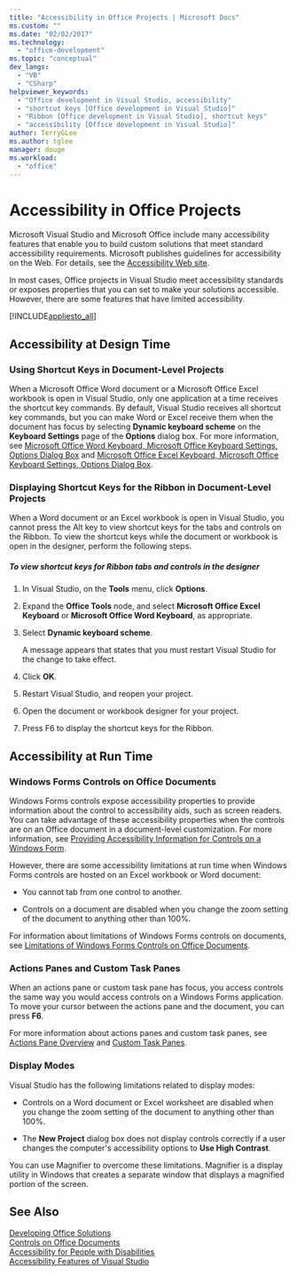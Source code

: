 ```yaml
---
title: "Accessibility in Office Projects | Microsoft Docs"
ms.custom: ""
ms.date: "02/02/2017"
ms.technology:
  - "office-development"
ms.topic: "conceptual"
dev_langs:
  - "VB"
  - "CSharp"
helpviewer_keywords:
  - "Office development in Visual Studio, accessibility"
  - "shortcut keys [Office development in Visual Studio]"
  - "Ribbon [Office development in Visual Studio], shortcut keys"
  - "accessibility [Office development in Visual Studio]"
author: TerryGLee
ms.author: tglee
manager: douge
ms.workload:
  - "office"
---
```

# Accessibility in Office Projects
  Microsoft Visual Studio and Microsoft Office include many accessibility features that enable you to build custom solutions that meet standard accessibility requirements. Microsoft publishes guidelines for accessibility on the Web. For details, see the [Accessibility Web site](http://go.microsoft.com/fwlink/?LinkID=37113).  

 In most cases, Office projects in Visual Studio meet accessibility standards or exposes properties that you can set to make your solutions accessible. However, there are some features that have limited accessibility.  

 [!INCLUDE[appliesto_all](../vsto/includes/appliesto-all-md.md)]  

## Accessibility at Design Time  

### Using Shortcut Keys in Document-Level Projects  
 When a Microsoft Office Word document or a Microsoft Office Excel workbook is open in Visual Studio, only one application at a time receives the shortcut key commands. By default, Visual Studio receives all shortcut key commands, but you can make Word or Excel receive them when the document has focus by selecting **Dynamic keyboard scheme** on the **Keyboard Settings** page of the **Options** dialog box. For more information, see [Microsoft Office Word Keyboard, Microsoft Office Keyboard Settings, Options Dialog Box](../vsto/microsoft-office-word-keyboard-microsoft-office-keyboard-settings-options-dialog-box.md) and [Microsoft Office Excel Keyboard, Microsoft Office Keyboard Settings, Options Dialog Box](../vsto/microsoft-office-excel-keyboard-microsoft-office-keyboard-settings-options-dialog-box.md).  

### Displaying Shortcut Keys for the Ribbon in Document-Level Projects  
 When a Word document or an Excel workbook is open in Visual Studio, you cannot press the Alt key to view shortcut keys for the tabs and controls on the Ribbon. To view the shortcut keys while the document or workbook is open in the designer, perform the following steps.  

##### To view shortcut keys for Ribbon tabs and controls in the designer  

1.  In Visual Studio, on the **Tools** menu, click **Options**.  

2.  Expand the **Office Tools** node, and select **Microsoft Office Excel Keyboard** or **Microsoft Office Word Keyboard**, as appropriate.  

3.  Select **Dynamic keyboard scheme**.  

     A message appears that states that you must restart Visual Studio for the change to take effect.  

4.  Click **OK**.  

5.  Restart Visual Studio, and reopen your project.  

6.  Open the document or workbook designer for your project.  

7.  Press F6 to display the shortcut keys for the Ribbon.  

## Accessibility at Run Time  

### Windows Forms Controls on Office Documents  
 Windows Forms controls expose accessibility properties to provide information about the control to accessibility aids, such as screen readers. You can take advantage of these accessibility properties when the controls are on an Office document in a document-level customization. For more information, see [Providing Accessibility Information for Controls on a Windows Form](/dotnet/framework/winforms/controls/providing-accessibility-information-for-controls-on-a-windows-form).  

 However, there are some accessibility limitations at run time when Windows Forms controls are hosted on an Excel workbook or Word document:  

-   You cannot tab from one control to another.  

-   Controls on a document are disabled when you change the zoom setting of the document to anything other than 100%.  

 For information about limitations of Windows Forms controls on documents, see [Limitations of Windows Forms Controls on Office Documents](../vsto/limitations-of-windows-forms-controls-on-office-documents.md).  

### Actions Panes and Custom Task Panes  
 When an actions pane or custom task pane has focus, you access controls the same way you would access controls on a Windows Forms application. To move your cursor between the actions pane and the document, you can press **F6**.  

 For more information about actions panes and custom task panes, see [Actions Pane Overview](../vsto/actions-pane-overview.md) and [Custom Task Panes](../vsto/custom-task-panes.md).  

### Display Modes  
 Visual Studio has the following limitations related to display modes:  

-   Controls on a Word document or Excel worksheet are disabled when you change the zoom setting of the document to anything other than 100%.  

-   The **New Project** dialog box does not display controls correctly if a user changes the computer's accessibility options to **Use High Contrast**.  

 You can use Magnifier to overcome these limitations. Magnifier is a display utility in Windows that creates a separate window that displays a magnified portion of the screen.  

## See Also  
 [Developing Office Solutions](../vsto/developing-office-solutions.md)   
 [Controls on Office Documents](../vsto/controls-on-office-documents.md)   
 [Accessibility for People with Disabilities](/visualstudio/ide/reference/accessibility-for-people-with-disabilities)   
 [Accessibility Features of Visual Studio](/visualstudio/ide/reference/accessibility-features-of-visual-studio)  
